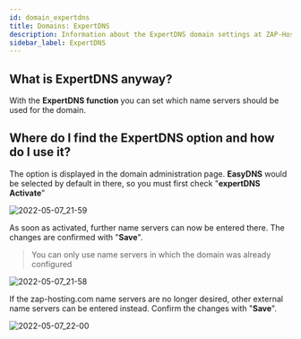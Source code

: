```yaml
---
id: domain_expertdns
title: Domains: ExpertDNS
description: Information about the ExpertDNS domain settings at ZAP-Hosting - ZAP-hosting.com documentation
sidebar_label: ExpertDNS
---
```


## What is ExpertDNS anyway?

With the **ExpertDNS function** you can set which name servers should be used for the domain.

## Where do I find the ExpertDNS option and how do I use it?

The option is displayed in the domain administration page. **EasyDNS** would be selected by default in there, so you must first check "**expertDNS Activate**"

![2022-05-07_21-59](https://user-images.githubusercontent.com/61953937/167270084-a8ee66f7-6f2e-4ffa-ac5a-8b3c56adab09.png)

As soon as activated, further name servers can now be entered there. 
The changes are confirmed with "**Save**".

> You can only use name servers in which the domain was already configured

![2022-05-07_21-58](https://user-images.githubusercontent.com/61953937/167270085-a01e6672-43ad-4aa9-bdcb-f461c74d5a1e.png)

If the zap-hosting.com name servers are no longer desired, other external name servers can be entered instead.
Confirm the changes with "**Save**".

![2022-05-07_22-00](https://user-images.githubusercontent.com/61953937/167270088-d6602f5a-7739-4287-8560-87bee0851149.png)
